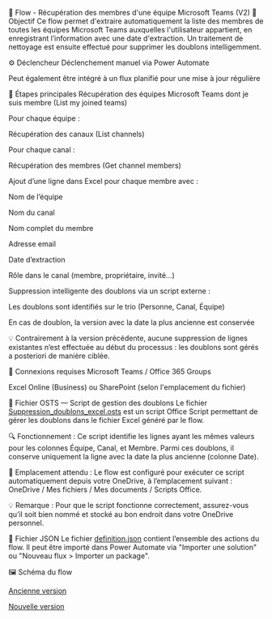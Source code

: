 👥 Flow - Récupération des membres d'une équipe Microsoft Teams (V2)
🎯 Objectif
Ce flow permet d'extraire automatiquement la liste des membres de toutes les équipes Microsoft Teams auxquelles l'utilisateur appartient, en enregistrant l’information avec une date d'extraction. Un traitement de nettoyage est ensuite effectué pour supprimer les doublons intelligemment.

⚙️ Déclencheur
Déclenchement manuel via Power Automate

Peut également être intégré à un flux planifié pour une mise à jour régulière

🔁 Étapes principales
Récupération des équipes Microsoft Teams dont je suis membre (List my joined teams)

Pour chaque équipe :

Récupération des canaux (List channels)

Pour chaque canal :

Récupération des membres (Get channel members)

Ajout d’une ligne dans Excel pour chaque membre avec :

Nom de l’équipe

Nom du canal

Nom complet du membre

Adresse email

Date d’extraction

Rôle dans le canal (membre, propriétaire, invité…)

Suppression intelligente des doublons via un script externe :

Les doublons sont identifiés sur le trio (Personne, Canal, Équipe)

En cas de doublon, la version avec la date la plus ancienne est conservée

💡 Contrairement à la version précédente, aucune suppression de lignes existantes n’est effectuée au début du processus : les doublons sont gérés a posteriori de manière ciblée.

🔐 Connexions requises
Microsoft Teams / Office 365 Groups

Excel Online (Business) ou SharePoint (selon l'emplacement du fichier)

📄 Fichier OSTS — Script de gestion des doublons
Le fichier [Suppression_doublons_excel.osts](./Suppression%20doublons%20execels.osts) est un script Office Script permettant de gérer les doublons dans le fichier Excel généré par le flow.

🔍 Fonctionnement :
Ce script identifie les lignes ayant les mêmes valeurs pour les colonnes Équipe, Canal, et Membre.
Parmi ces doublons, il conserve uniquement la ligne avec la date la plus ancienne (colonne Date).

📁 Emplacement attendu :
Le flow est configuré pour exécuter ce script automatiquement depuis votre OneDrive, à l’emplacement suivant :
OneDrive / Mes fichiers / Mes documents / Scripts Office.

💡 Remarque :
Pour que le script fonctionne correctement, assurez-vous qu’il soit bien nommé et stocké au bon endroit dans votre OneDrive personnel.

📄 Fichier JSON
Le fichier [definition.json](./definition.json) contient l’ensemble des actions du flow. Il peut être importé dans Power Automate via "Importer une solution" ou "Nouveau flux > Importer un package".

🖼️ Schéma du flow

[Ancienne version](./Schema_fluxv1.png)

[Nouvelle version](./Schema_flux.png)
